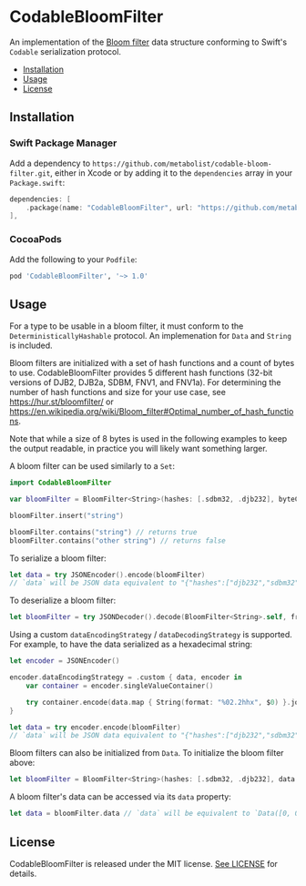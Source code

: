 # CodableBloomFilter

An implementation of the [Bloom filter](https://en.wikipedia.org/wiki/Bloom_filter) data structure conforming to Swift's `Codable` serialization protocol.

- [Installation](#installation)
- [Usage](#usage)
- [License](#license)

## Installation

### Swift Package Manager

Add a dependency to `https://github.com/metabolist/codable-bloom-filter.git`, either in Xcode or by adding it to the `dependencies` array in your `Package.swift`:

```swift
dependencies: [
    .package(name: "CodableBloomFilter", url: "https://github.com/metabolist/codable-bloom-filter.git", .upToNextMajor(from: "1.0.0"))
],
```

### CocoaPods

Add the following to your `Podfile`:

```ruby
pod 'CodableBloomFilter', '~> 1.0'
```

## Usage

For a type to be usable in a bloom filter, it must conform to the `DeterministicallyHashable` protocol. An implemenation for `Data` and `String` is included.

Bloom filters are initialized with a set of hash functions and a count of bytes to use. CodableBloomFilter provides 5 different hash functions (32-bit versions of DJB2, DJB2a, SDBM, FNV1, and FNV1a). For determining the number of hash functions and size for your use case, see https://hur.st/bloomfilter/ or https://en.wikipedia.org/wiki/Bloom_filter#Optimal_number_of_hash_functions.

Note that while a size of 8 bytes is used in the following examples to keep the output readable, in practice you will likely want something larger.

A bloom filter can be used similarly to a `Set`:
```swift
import CodableBloomFilter

var bloomFilter = BloomFilter<String>(hashes: [.sdbm32, .djb232], byteCount: 8)

bloomFilter.insert("string")

bloomFilter.contains("string") // returns true
bloomFilter.contains("other string") // returns false
```

To serialize a bloom filter:
```swift
let data = try JSONEncoder().encode(bloomFilter)
// `data` will be JSON data equivalent to "{"hashes":["djb232","sdbm32"],"data":"AAAAAAAAAhA="}"
```

To deserialize a bloom filter:
```swift
let bloomFilter = try JSONDecoder().decode(BloomFilter<String>.self, from: data)
```

Using a custom `dataEncodingStrategy` / `dataDecodingStrategy` is supported. For example, to have the data serialized as a hexadecimal string:

```swift
let encoder = JSONEncoder()

encoder.dataEncodingStrategy = .custom { data, encoder in
    var container = encoder.singleValueContainer()

    try container.encode(data.map { String(format: "%02.2hhx", $0) }.joined())
}

let data = try encoder.encode(bloomFilter)
// `data` will be JSON data equivalent to "{"hashes":["djb232","sdbm32"],"data":"0000000000000210"}"
```

Bloom filters can also be initialized from `Data`. To initialize the bloom filter above:
```swift
let bloomFilter = BloomFilter<String>(hashes: [.sdbm32, .djb232], data: Data([0, 0, 0, 0, 0, 0, 2, 16]))
```

A bloom filter's data can be accessed via its `data` property:
```swift
let data = bloomFilter.data // `data` will be equivalent to `Data([0, 0, 0, 0, 0, 0, 2, 16])`
```

## License

CodableBloomFilter is released under the MIT license. [See LICENSE](https://github.com/metabolist/codable-bloom-filter/blob/main/LICENSE) for details.
